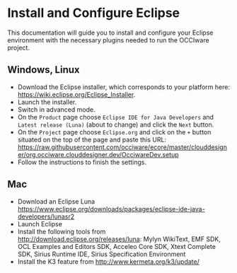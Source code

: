 Install and Configure Eclipse
=============================
This documentation will guide you to install and configure your Eclipse environment with the necessary plugins needed to run the OCCIware project.

Windows, Linux
--------------
* Download the Eclipse installer, which corresponds to your platform here: https://wiki.eclipse.org/Eclipse_Installer.
* Launch the installer.
* Switch in advanced mode.
* On the `Product` page choose `Eclipse IDE for Java Developers` and `Latest release (Luna)` (about to change) and click the `Next` button.
* On the `Project` page choose `Eclipse.org` and click on the `+` button situated on the top of the page and paste this URL: https://raw.githubusercontent.com/occiware/ecore/master/clouddesigner/org.occiware.clouddesigner.dev/OcciwareDev.setup
* Follow the instructions to finish the settings.

Mac
---
* Download an Eclipse Luna https://www.eclipse.org/downloads/packages/eclipse-ide-java-developers/lunasr2
* Launch Eclipse 
* Install the following tools from http://download.eclipse.org/releases/luna: Mylyn WikiText, EMF SDK, OCL Examples and Editors SDK, Acceleo Core SDK, Xtext Complete SDK, Sirius Runtime IDE, Sirius Specification Environment
* Install the K3 feature from http://www.kermeta.org/k3/update/

